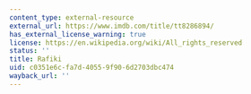 ```yaml
---
content_type: external-resource
external_url: https://www.imdb.com/title/tt8286894/
has_external_license_warning: true
license: https://en.wikipedia.org/wiki/All_rights_reserved
status: ''
title: Rafiki
uid: c0351e6c-fa7d-4055-9f90-6d2703dbc474
wayback_url: ''
---
```

